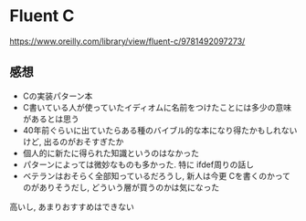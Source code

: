 # Fluent C

https://www.oreilly.com/library/view/fluent-c/9781492097273/

## 感想

- Cの実装パターン本
- C書いている人が使っていたイディオムに名前をつけたことには多少の意味があるとは思う
- 40年前ぐらいに出ていたらある種のバイブル的な本になり得たかもしれないけど, 出るのがおそすぎたか
- 個人的に新たに得られた知識というのはなかった
- パターンによっては微妙なものも多かった. 特に ifdef周りの話し
- ベテランはおそらく全部知っているだろうし, 新人は今更 Cを書くのかってのがありそうだし, どういう層が買うのかは気になった

高いし, あまりおすすめはできない
